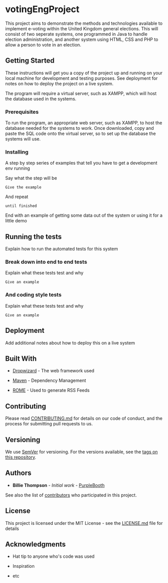 # votingEngProject
This project aims to demonstrate the methods and technologies available to
implement e-voting within the United Kingdom general elections. This will
consist of two seperate systems, one programmed in Java to handle election
administration, and another system using HTML, CSS and PHP to allow a person
to vote in an election.

## Getting Started


These instructions will get you a copy of the project up and running on your
local machine for development and testing purposes. See deployment for notes 
on how to deploy the project on a live system.


The program will require a virtual server, such as XAMPP, which will host the
database used in the systems.

### Prerequisites


To run the program, an appropriate web server, such as XAMPP, to host the database 
needed for the systems to work. Once downloaded, copy and paste the SQL code
onto the virtual server, so to set up the database the systems will use.



### Installing


A step by step series of examples that tell you have to get a development env running


Say what the step will be


```
Give the example
```


And repeat


```
until finished
```


End with an example of getting some data out of the system or using it for a little demo



## Running the tests


Explain how to run the automated tests for this system



### Break down into end to end tests


Explain what these tests test and why


```
Give an example
```



### And coding style tests


Explain what these tests test and why


```
Give an example
```



## Deployment


Add additional notes about how to deploy this on a live system



## Built With


* [Dropwizard](http://www.dropwizard.io/1.0.2/docs/) - The web framework used

* [Maven](https://maven.apache.org/) - Dependency Management

* [ROME](https://rometools.github.io/rome/) - Used to generate RSS Feeds

## Contributing



Please read [CONTRIBUTING.md](https://gist.github.com/PurpleBooth/b24679402957c63ec426) for details on our code of conduct, and the process for submitting pull requests to us.



## Versioning


We use [SemVer](http://semver.org/) for versioning. For the versions available, see the [tags on this repository](https://github.com/your/project/tags). 



## Authors


* **Billie Thompson** - *Initial work* - [PurpleBooth](https://github.com/PurpleBooth)



See also the list of [contributors](https://github.com/your/project/contributors) who participated in this project.



## License


This project is licensed under the MIT License - see the [LICENSE.md](LICENSE.md) file for details


## Acknowledgments


* Hat tip to anyone who's code was used

* Inspiration

* etc

